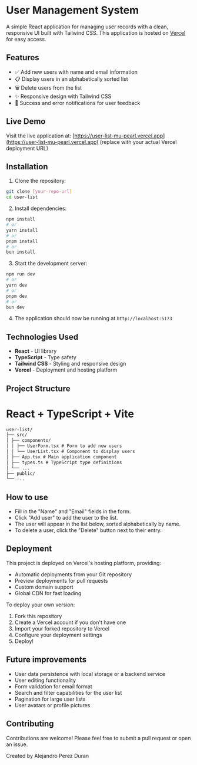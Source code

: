 # User Management System

A simple React application for managing user records with a clean, responsive UI built with Tailwind CSS.
This application is hosted on [Vercel](https://vercel.com) for easy access.

## Features

- ✅ Add new users with name and email information
- 📋 Display users in an alphabetically sorted list
- 🗑️ Delete users from the list
- ✨ Responsive design with Tailwind CSS
- 🔔 Success and error notifications for user feedback

## Live Demo

Visit the live application at: [https://user-list-mu-pearl.vercel.app](https://user-list-mu-pearl.vercel.app) (replace with your actual Vercel deployment URL)

## Installation

1. Clone the repository:

```bash
git clone [your-repo-url]
cd user-list
```

2. Install dependencies:

```bash
npm install
# or
yarn install
# or
pnpm install
# or
bun install
```

3. Start the development server:

```bash
npm run dev
# or
yarn dev
# or
pnpm dev
# or
bun dev
```

4. The application should now be running at `http://localhost:5173`

## Technologies Used

- **React** - UI library
- **TypeScript** - Type safety
- **Tailwind CSS** - Styling and responsive design
- **Vercel** - Deployment and hosting platform

## Project Structure

# React + TypeScript + Vite

```markdown
user-list/
├── src/
│ ├── components/
│ │ ├── UserForm.tsx # Form to add new users
│ │ └── UserList.tsx # Component to display users
│ ├── App.tsx # Main application component
│ ├── types.ts # TypeScript type definitions
│ └── ...
├── public/
└── ...
```

## How to use

- Fill in the "Name" and "Email" fields in the form.
- Click "Add user" to add the user to the list.
- The user will appear in the list below, sorted alphabetically by name.
- To delete a user, click the "Delete" button next to their entry.

## Deployment

This project is deployed on Vercel's hosting platform, providing:

- Automatic deployments from your Git repository
- Preview deployments for pull requests
- Custom domain support
- Global CDN for fast loading

To deploy your own version:

1. Fork this repository
2. Create a Vercel account if you don't have one
3. Import your forked repository to Vercel
4. Configure your deployment settings
5. Deploy!

## Future improvements

- User data persistence with local storage or a backend service
- User editing functionality
- Form validation for email format
- Search and filter capabilities for the user list
- Pagination for large user lists
- User avatars or profile pictures

## Contributing

Contributions are welcome! Please feel free to submit a pull request or open an issue.

Created by Alejandro Perez Duran
